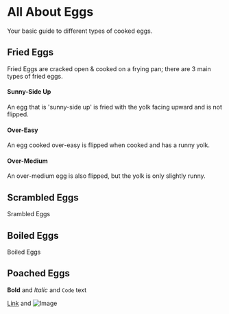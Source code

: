 # All About Eggs

Your basic guide to different types of cooked eggs. 

## Fried Eggs
Fried Eggs are cracked open & cooked on a frying pan; there are 3 main types of fried eggs.  
#### Sunny-Side Up
An egg that is 'sunny-side up' is fried with the yolk facing upward and is not flipped. 
#### Over-Easy
An egg cooked over-easy is flipped when cooked and has a runny yolk. 
#### Over-Medium
An over-medium egg is also flipped, but the yolk is only slightly runny.  

## Scrambled Eggs
Srambled Eggs
## Boiled Eggs
Boiled Eggs
## Poached Eggs


**Bold** and _Italic_ and `Code` text

[Link](url) and ![Image](src)
```

